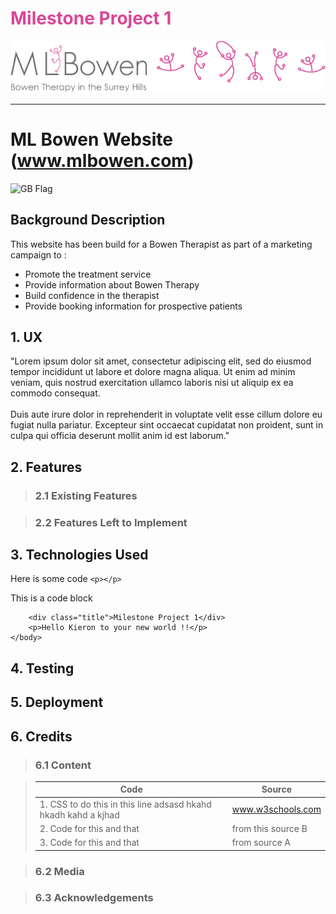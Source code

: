 #  <span style="color:#da4699"> Milestone Project 1 </span>

[![ML Bowen Logo](images/MLBowenandstickmen7.jpg "ML Bowen Website Link")](www.mlbowen.com)

***

# ML Bowen Website (www.mlbowen.com) 
![GB Flag](https://github.githubassets.com/images/icons/emoji/unicode/1f1ec-1f1e7.png?v8 )

## Background Description

This website has been build for a Bowen Therapist as part of a marketing campaign to :<br>

* Promote the treatment service
* Provide information about Bowen Therapy
* Build confidence in the therapist
* Provide booking information for prospective patients


## 1. UX
"Lorem ipsum dolor sit amet, consectetur adipiscing elit, sed do eiusmod tempor incididunt ut labore et dolore magna aliqua. Ut enim ad minim veniam, quis nostrud exercitation ullamco laboris nisi ut aliquip ex ea commodo consequat. <br><br>Duis aute irure dolor in reprehenderit in voluptate velit esse cillum dolore eu fugiat nulla pariatur. Excepteur sint occaecat cupidatat non proident, sunt in culpa qui officia deserunt mollit anim id est laborum."

## 2. Features


> ### 2.1 Existing Features

> ### 2.2 Features Left to Implement


## 3. Technologies Used

Here is some code `<p></p>`

This is a code block 
```<body>
    <div class="title">Milestone Project 1</div>
    <p>Hello Kieron to your new world !!</p>
</body>
```





## 4. Testing


## 5. Deployment


## 6. Credits


> ### 6.1 Content

> Code | Source
> ------- | -------------------------------
> 1. CSS to do this in this line adsasd hkahd hkadh  kahd a kjhad  | www.w3schools.com
> 2. Code for this and that| from this source B
> 3. Code for this and that|from source A



> ### 6.2 Media


> ### 6.3 Acknowledgements


